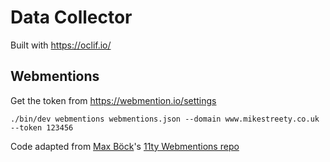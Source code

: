 # Data Collector

Built with https://oclif.io/

## Webmentions

Get the token from https://webmention.io/settings

```
./bin/dev webmentions webmentions.json --domain www.mikestreety.co.uk --token 123456
```

Code adapted from [Max Böck](https://mxb.dev/)'s [11ty Webmentions repo](https://github.com/maxboeck/eleventy-webmentions)
